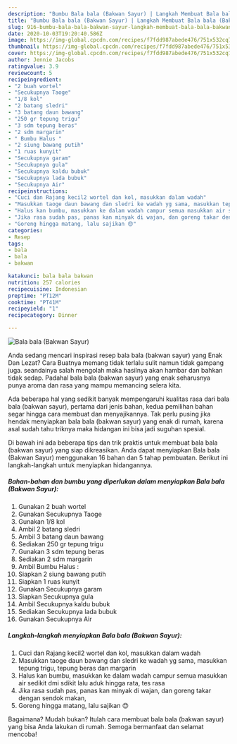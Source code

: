 ```yaml
---
description: "Bumbu Bala bala (Bakwan Sayur) | Langkah Membuat Bala bala (Bakwan Sayur) Yang Enak Banget"
title: "Bumbu Bala bala (Bakwan Sayur) | Langkah Membuat Bala bala (Bakwan Sayur) Yang Enak Banget"
slug: 916-bumbu-bala-bala-bakwan-sayur-langkah-membuat-bala-bala-bakwan-sayur-yang-enak-banget
date: 2020-10-03T19:20:40.586Z
image: https://img-global.cpcdn.com/recipes/f7fdd987abede476/751x532cq70/bala-bala-bakwan-sayur-foto-resep-utama.jpg
thumbnail: https://img-global.cpcdn.com/recipes/f7fdd987abede476/751x532cq70/bala-bala-bakwan-sayur-foto-resep-utama.jpg
cover: https://img-global.cpcdn.com/recipes/f7fdd987abede476/751x532cq70/bala-bala-bakwan-sayur-foto-resep-utama.jpg
author: Jennie Jacobs
ratingvalue: 3.9
reviewcount: 5
recipeingredient:
- "2 buah wortel"
- "Secukupnya Taoge"
- "1/8 kol"
- "2 batang sledri"
- "3 batang daun bawang"
- "250 gr tepung trigu"
- "3 sdm tepung beras"
- "2 sdm margarin"
- " Bumbu Halus "
- "2 siung bawang putih"
- "1 ruas kunyit"
- "Secukupnya garam"
- "Secukupnya gula"
- "Secukupnya kaldu bubuk"
- "Secukupnya lada bubuk"
- "Secukupnya Air"
recipeinstructions:
- "Cuci dan Rajang kecil2 wortel dan kol, masukkan dalam wadah"
- "Masukkan taoge daun bawang dan sledri ke wadah yg sama, masukkan tepung trigu, tepung beras dan margarin"
- "Halus kan bumbu, masukkan ke dalam wadah campur semua masukkan air sedikit dmi sdikit lalu aduk hingga rata, tes rasa"
- "Jika rasa sudah pas, panas kan minyak di wajan, dan goreng takar dengan sendok makan,"
- "Goreng hingga matang, lalu sajikan 😍"
categories:
- Resep
tags:
- bala
- bala
- bakwan

katakunci: bala bala bakwan 
nutrition: 257 calories
recipecuisine: Indonesian
preptime: "PT12M"
cooktime: "PT41M"
recipeyield: "1"
recipecategory: Dinner

---
```



![Bala bala (Bakwan Sayur)](https://img-global.cpcdn.com/recipes/f7fdd987abede476/751x532cq70/bala-bala-bakwan-sayur-foto-resep-utama.jpg)

Anda sedang mencari inspirasi resep bala bala (bakwan sayur) yang Enak Dan Lezat? Cara Buatnya memang tidak terlalu sulit namun tidak gampang juga. seandainya salah mengolah maka hasilnya akan hambar dan bahkan tidak sedap. Padahal bala bala (bakwan sayur) yang enak seharusnya punya aroma dan rasa yang mampu memancing selera kita.



Ada beberapa hal yang sedikit banyak mempengaruhi kualitas rasa dari bala bala (bakwan sayur), pertama dari jenis bahan, kedua pemilihan bahan segar hingga cara membuat dan menyajikannya. Tak perlu pusing jika hendak menyiapkan bala bala (bakwan sayur) yang enak di rumah, karena asal sudah tahu triknya maka hidangan ini bisa jadi suguhan spesial.


Di bawah ini ada beberapa tips dan trik praktis untuk membuat bala bala (bakwan sayur) yang siap dikreasikan. Anda dapat menyiapkan Bala bala (Bakwan Sayur) menggunakan 16 bahan dan 5 tahap pembuatan. Berikut ini langkah-langkah untuk menyiapkan hidangannya.

<!--inarticleads1-->

##### Bahan-bahan dan bumbu yang diperlukan dalam menyiapkan Bala bala (Bakwan Sayur):

1. Gunakan 2 buah wortel
1. Gunakan Secukupnya Taoge
1. Gunakan 1/8 kol
1. Ambil 2 batang sledri
1. Ambil 3 batang daun bawang
1. Sediakan 250 gr tepung trigu
1. Gunakan 3 sdm tepung beras
1. Sediakan 2 sdm margarin
1. Ambil  Bumbu Halus :
1. Siapkan 2 siung bawang putih
1. Siapkan 1 ruas kunyit
1. Gunakan Secukupnya garam
1. Siapkan Secukupnya gula
1. Ambil Secukupnya kaldu bubuk
1. Sediakan Secukupnya lada bubuk
1. Gunakan Secukupnya Air




<!--inarticleads2-->

##### Langkah-langkah menyiapkan Bala bala (Bakwan Sayur):

1. Cuci dan Rajang kecil2 wortel dan kol, masukkan dalam wadah
1. Masukkan taoge daun bawang dan sledri ke wadah yg sama, masukkan tepung trigu, tepung beras dan margarin
1. Halus kan bumbu, masukkan ke dalam wadah campur semua masukkan air sedikit dmi sdikit lalu aduk hingga rata, tes rasa
1. Jika rasa sudah pas, panas kan minyak di wajan, dan goreng takar dengan sendok makan,
1. Goreng hingga matang, lalu sajikan 😍




Bagaimana? Mudah bukan? Itulah cara membuat bala bala (bakwan sayur) yang bisa Anda lakukan di rumah. Semoga bermanfaat dan selamat mencoba!
